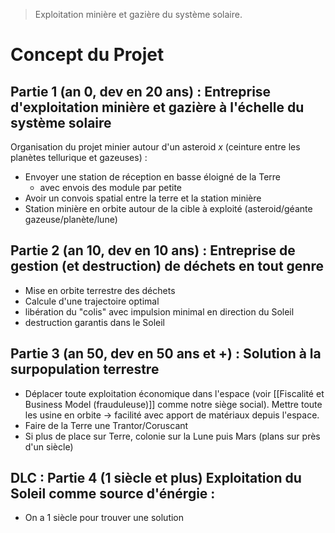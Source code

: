 > Exploitation minière et gazière du système solaire.
# Concept du  Projet
## Partie 1  (an 0, dev en 20 ans) : Entreprise d'exploitation minière et gazière à l'échelle du système solaire
Organisation du projet minier autour d'un asteroid *x* (ceinture entre les planètes tellurique et gazeuses) :
- Envoyer une station de réception en basse éloigné de la Terre
	- avec envois des module par petite 
- Avoir un convois spatial entre la terre et la station minière
- Station minière en orbite autour de la cible à exploité (asteroid/géante gazeuse/planète/lune)
## Partie 2  (an 10, dev en 10 ans) : Entreprise de gestion (et destruction) de déchets en tout genre
- Mise en orbite terrestre des déchets
- Calcule d'une trajectoire optimal
- libération du "colis" avec impulsion minimal en direction du Soleil
- destruction garantis dans le Soleil
## Partie 3 (an 50, dev en 50 ans et +) : Solution à la surpopulation terrestre
- Déplacer toute exploitation économique dans l'espace (voir [[Fiscalité et Business Model (frauduleuse)]] comme notre siège social). Mettre toute les usine en orbite -> facilité avec apport de matériaux depuis l'espace.
- Faire de la Terre une Trantor/Coruscant
- Si plus de place sur Terre, colonie sur la Lune puis Mars (plans sur près d'un siècle)
## DLC : Partie 4 (1 siècle et plus)  Exploitation du Soleil comme source d'énérgie :
- On a 1 siècle pour trouver une solution

